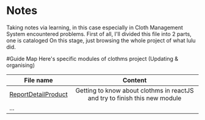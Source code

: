 # Notes
Taking notes via learning, in this case especially in Cloth Management System encountered problems.
First of all, I'll divided this file into 2 parts, one is cataloged 
On this stage, just browsing the whole project of what lulu did.

#Guide Map
Here's specific modules of clothms project
(Updating & organising)

|File name | Content|
|--------- |:-------:|
|[ReportDetailProduct](https://github.com/woodghost/notes/blob/master/clothms/report.md) | Getting to know about clothms in reactJS and try to finish this new module|
|...|         |


